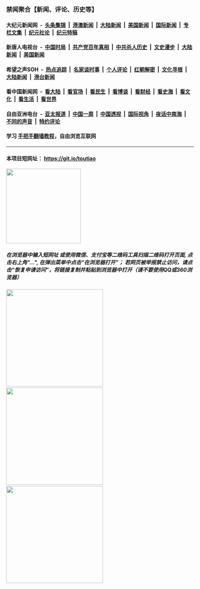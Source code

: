### 禁闻聚合【新闻、评论、历史等】

#### 大纪元新闻网 &nbsp;-&nbsp; [头条集锦](indexes/E头条集锦.md?t=02072211) &nbsp;|&nbsp; [港澳新闻](indexes/E港澳新闻.md?t=02072211)  &nbsp;|&nbsp; [大陆新闻](indexes/E大陆新闻.md?t=02072211) &nbsp;|&nbsp; [美国新闻](indexes/E美国新闻.md?t=02072211) &nbsp;|&nbsp; [国际新闻](indexes/E国际新闻.md?t=02072211) &nbsp;|&nbsp; [专栏文集](indexes/E专栏文集.md?t=02072211) &nbsp;|&nbsp; [纪元社论](indexes/E纪元社论.md?t=02072211) &nbsp;|&nbsp; [纪元特稿](indexes/E纪元特稿.md?t=02072211) 

#### 新唐人电视台 &nbsp;-&nbsp; [中国时局](indexes/N中国时局.md?t=02072211) &nbsp;|&nbsp; [共产党百年真相](indexes/N共产党百年真相.md?t=02072211) &nbsp;|&nbsp; [中共杀人历史](indexes/N中共杀人历史.md?t=02072211) &nbsp;|&nbsp; [文史漫步](indexes/N文史漫步.md?t=02072211) &nbsp;|&nbsp; [大陆新闻](indexes/N大陆新闻.md?t=02072211) &nbsp;|&nbsp; [美国新闻](indexes/N美国新闻.md?t=02072211)

#### 希望之声SOH &nbsp;-&nbsp; [热点追踪](indexes/H热点追踪.md?t=02072211) &nbsp;|&nbsp; [名家谈时事](indexes/H名家谈时事.md?t=02072211) &nbsp;|&nbsp; [个人评论](indexes/H个人评论.md?t=02072211)  &nbsp;|&nbsp; [红朝解密](indexes/H红朝解密.md?t=02072211) &nbsp;|&nbsp; [文化寻根](indexes/H文化寻根.md?t=02072211) &nbsp;|&nbsp; [大陆新闻](indexes/H大陆新闻.md?t=02072211) &nbsp;|&nbsp; [港台新闻](indexes/H港台新闻.md?t=02072211)

#### 看中国新闻网 &nbsp;-&nbsp; [看大陆](indexes/S看大陆.md?t=02072211) &nbsp;|&nbsp; [看官场](indexes/S看官场.md?t=02072211) &nbsp;|&nbsp; [看民生](indexes/S看民生.md?t=02072211)  &nbsp;|&nbsp; [看博谈](indexes/S看博谈.md?t=02072211) &nbsp;|&nbsp; [看财经](indexes/S看财经.md?t=02072211) &nbsp;|&nbsp; [看史海](indexes/S看史海.md?t=02072211) &nbsp;|&nbsp; [看文化](indexes/S看文化.md?t=02072211) &nbsp;|&nbsp; [看生活](indexes/S看生活.md?t=02072211) &nbsp;|&nbsp; [看世界](indexes/S看世界.md?t=02072211)

#### 自由亚洲电台 &nbsp;-&nbsp; [亚太报道](indexes/R亚太报道.md?t=02072211) &nbsp;|&nbsp; [中国一周](indexes/R中国一周.md?t=02072211) &nbsp;|&nbsp; [中国透视](indexes/R中国透视.md?t=02072211)  &nbsp;|&nbsp; [国际视角](indexes/R国际视角.md?t=02072211) &nbsp;|&nbsp; [夜话中南海](indexes/R夜话中南海.md?t=02072211) &nbsp;|&nbsp; [不同的声音](indexes/R不同的声音.md?t=02072211) &nbsp;|&nbsp; [特约评论](indexes/R特约评论.md?t=02072211)

#### 学习 [手把手翻墙教程](https://github.com/gfw-breaker/guides/wiki)，自由浏览互联网

----

#### 本项目短网址： https://git.io/toutiao
<img src="https://raw.githubusercontent.com/gfw-breaker/banned-news/master/scripts/img/qr.png" width="200px"/>  

##### 在浏览器中输入短网址 或使用微信、支付宝等二维码工具扫描二维码打开页面, 点击右上角"...", 在弹出菜单中点击“在浏览器打开”； 若网页被举报禁止访问，请点击“恢复申请访问”，将链接复制并粘贴到浏览器中打开（请不要使用QQ或360浏览器）

<img src="https://raw.githubusercontent.com/gfw-breaker/banned-news/master/scripts/img/1.png" width="260px"/> &nbsp; <img src="https://raw.githubusercontent.com/gfw-breaker/banned-news/master/scripts/img/2.png" width="260px"/> &nbsp; <img src="https://raw.githubusercontent.com/gfw-breaker/banned-news/master/scripts/img/3.png" width="260px"/>
